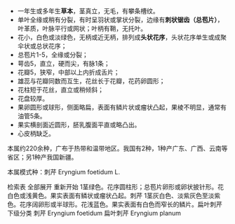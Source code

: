 * 一年生或多年生**草本**，茎真立，无毛，有攀条槽纹。
* 单叶全缘或稍有分裂，有时呈羽状或掌状分裂，边缘有**刺状锯齿（总苞片）**，叶革质，叶脉平行或网状；叶柄有鞘，无托叶。
* 花小，白色或淡绿色，无柄或近无柄，排列成**头状花序**，头状花序单生或成聚伞状或总状花序；
* 总苞片1-5，全缘或分裂；
* 萼齿5，直立，硬而尖，有脉1条；
* 花瓣5，狭窄，中部以上内折成舌片；
* 雄蕊与花瓣同数而互生，花丝长于花瓣，花药卵圆形；
* 花柱短于花丝，直立或稍倾斜；
* 花盘较厚。
* 果卵圆形或球形，侧面略扁，表面有鳞片状或瘤状凸起，果棱不明显，通常有油管5条。
* 果实横剖面近圆形，胚乳腹面平直或略凸出。
* 心皮柄缺乏。

本属约220余种，广布于热带和温带地区。我国有2种，1种产广东、广西、云南等省区；另1种产我国新疆。

本属模式种：刺芹 Eryngium foetidum L.

检索表
全部展开 重新开始
1茎绿色。花序圆柱形；总苞片卵形或卵状披针形。花白色或浅黄色。果实表面有鳞状或瘤状凸起。刺芹
1茎灰白色、淡紫灰色至淡紫色。花序阔卵形或半球形。花浅蓝色。果实表面有白色而窄长的鳞片。扁叶刺芹
下级分类
刺芹 Eryngium foetidum
扁叶刺芹 Eryngium planum